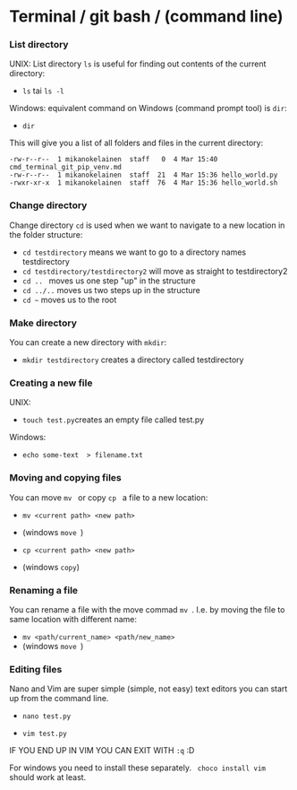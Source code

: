 
# Terminal / git bash / (command line)

### List directory

UNIX: List directory ```ls``` is useful for finding out contents of the current directory:

- ```ls``` tai ```ls -l```

Windows: equivalent command on Windows (command prompt tool) is ```dir```:

- ```dir```

This will give you a list of all folders and files in the current directory:

```
-rw-r--r--  1 mikanokelainen  staff   0  4 Mar 15:40 cmd_terminal_git_pip_venv.md
-rw-r--r--  1 mikanokelainen  staff  21  4 Mar 15:36 hello_world.py
-rwxr-xr-x  1 mikanokelainen  staff  76  4 Mar 15:36 hello_world.sh
```

### Change directory

Change directory ```cd``` is used when we want to navigate to a new location in the folder structure:

- ```cd testdirectory``` means we want to go to a directory names testdirectory
- ```cd testdirectory/testdirectory2``` will move as straight to testdirectory2
- ```cd .. ``` moves us one step "up" in the structure
- ```cd ../..``` moves us two steps up in the structure
- ```cd ~``` moves us to the root


### Make directory

You can create a new directory with ```mkdir```:

- ```mkdir testdirectory``` creates a directory called testdirectory

### Creating a new file

UNIX:

- ```touch test.py```creates an empty file called test.py

Windows:

- ```echo some-text  > filename.txt```

### Moving and copying files

You can move ```mv ```  or copy ```cp ```  a file to a new location:

- ```mv <current path> <new path>``` 
- (windows ```move ```)

- ```cp <current path> <new path>```
- (windows ```copy```) 

### Renaming a file

You can rename a file with the move commad ```mv ```. I.e. by moving the file to same location with different name:

- ```mv <path/current_name> <path/new_name>``` 
- (windows ```move ```)


### Editing files

Nano and Vim are super simple (simple, not easy) text editors you can start up from the command line.

- ```nano test.py``` 

- ```vim test.py``` 

IF YOU END UP IN VIM YOU CAN EXIT WITH ```:q``` :D

For windows you need to install these separately. ``` choco install vim``` should work at least.